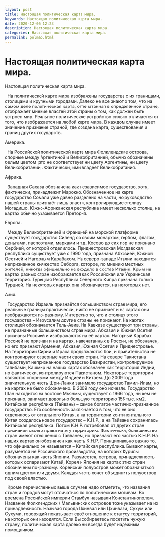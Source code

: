 ```yaml
---
layout: post
title: Настоящая политическая карта мира. 
keywords: Настоящая политическая карта мира.
date: 2020-12-05 12:23
description: Настоящая политическая карта мира.
categories: Настоящая политическая карта мира.
permalink: polmap.html
---
```


# Настоящая политическая карта мира.




Настоящая политическая карта мира.





      На политической карте мира изображены государства с их границами, столицами и крупными городами. Далеко не все знают о том, что на самом деле политическая карта, отпечатанная в определённой стране, отображает мнение властей этой страны о том, как должен быть устроен мир. Реальное политическое устройство сильно отличается от того, что изображается на любой карте мира. В каждом случае имеет значение признание страной, где создана карта, существования и границ других государств.



Америка.




     На Российской политической карте мира Фолклендские острова, спорные между Аргентиной и Великобританией, обычно обозначены белым цветом (это не соответствует ни цвету Аргентины, ни цвету Великобритании). Фактически, ими владеет Великобритания.



Африка.




      Западная Сахара обозначена как независимое государство, хотя, фактически, принадлежит Марокко. Обозначенное на карте государство Сомали уже давно разделено на части, но руководство нашей страны признаёт лишь власти, контролирующие столицу Могадишо. Южно-Африканская республика имеет несколько столиц, на картах обычно указывается Претория.




Европа.



      Между Великобританией и Францией на морской платформе существует государство Силенд со своим монархом, гербом, флагом, деньгами, паспортами, марками и т.д. Косово до сих пор не признано Сербией, от которой отделилось. Приднестровская Молдавская республика существует уже с 1990 года, признана Абхазией, Южной Осетией и Нагорным Карабахом. На северо-западе Италии находится непризнанное княжество Себорга, которое, по мнению местных жителей, никогда официально не входило в состав Италии. Крым на картах разных стран изображается как Российская или Украинская территория. Турецкая Республика Северного Кипра признана только Турцией. На некоторых картах она обозначается, на некоторых нет. 



Азия.



     Государство Израиль признаётся большинством стран мира, его реальные границы практически, никто не признаёт и на картах они изображаются по-разному. Интересно то, что и столицу этого государства – Иерусалим другие страны не признают. На картах столицей обозначается Тель-Авив. На Кавказе существуют три страны, не признанные большинством стран мира. Абхазия и Южная Осетия признаны Россией и изображаются на её картах. Нагорный Карабах Россией не признан и на картах, напечатанных в России, не обозначен, но его признают Армения, Абхазия, Южная Осетия и Приднестровье. На территории Сирии и Ирака продолжаются бои, и правительства не контролируют северные части своих стран. На севере Пакистана существует непризнанное государство Вазиристан, контролируемое талибами,  Кашмир на наших картах обозначен как территория Индии, но фактически, контролируются Пакистаном. Некоторые территории являются спорными между Индией и Китаем. До 2009 года значительную часть Шри-Ланки занимало государство Тамил-Илам, но на картах не было обозначено. В 2009 году оно исчезло. Государство Шан находится на востоке Мьянмы, существует с 1966 года, ни кем не признано, занимает довольно большую территорию 156 тыс. км2. Китайская республика (Тайвань) – самое богатое частично-признанное государство. Его особенность заключается в том, что не оно отделилось от остального Китая, а на территории континентального Китая создалось новое государство – К.Н.Р., а на Тайване сохранилась Китайская республика. Потом К.Н.Р. потребовал от других стран признания своего права на эту территорию. Фактически, большинство стран имеют отношения с Тайванем, но признают его частью К.Н.Р. На наших картах он обозначен как часть К.Н.Р. Принципиально важно то, что официально он называется – Китайская республика. 
Бывают карты, разумеется не Российского производства, на которых Курилы обозначены как часть Японии. Разумеется, острова, принадлежность которых оспаривают Китай, Корея и Япония на картах этих стран обозначены по-разному. Корейский полуостров может обозначаться одним цветом или двумя. Каждая часть хочет объединить полуостров под своей властью.
  




      Кроме перечисленных выше случаев надо отметить, что названия стран и городов могут отличаться по политическим мотивам. Во времена Российской империи Стамбул называли Константинополем. Название Фолклендских / Мальвинских островов тоже указывает на их принадлежность. Называя города Цхинвал или Цхинвали, Сухум или Сухуми, говорящий показывает своё отношение к статусу территорий, на которых они находятся.  Если Вы собираетесь посетить чужую страну, политическая карта далеко ни всегда будет надёжным помощником. 






   




   








			

